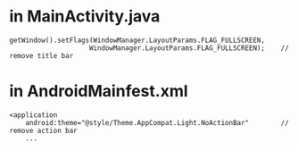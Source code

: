 # in MainActivity.java 
    getWindow().setFlags(WindowManager.LayoutParams.FLAG_FULLSCREEN,
                        WindowManager.LayoutParams.FLAG_FULLSCREEN);    // remove title bar
# in AndroidMainfest.xml
    <application
        android:theme="@style/Theme.AppCompat.Light.NoActionBar"        // remove action bar
        ...                                                             

